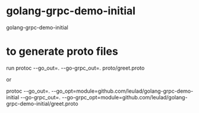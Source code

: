 # golang-grpc-demo-initial

golang-grpc-demo-initial

# to generate proto files

run protoc --go_out=. --go-grpc_out=. proto/greet.proto

or

protoc --go_out=. --go_opt=module=github.com/leulad/golang-grpc-demo-initial --go-grpc_out=. --go-grpc_opt=module=github.com/leulad/golang-grpc-demo-initial/greet.proto
